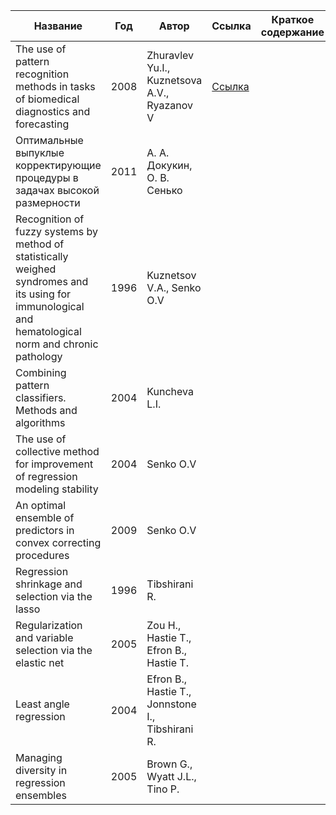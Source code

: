 | Название | Год | Автор | Ссылка | Краткое содержание |
| -------- | --- | ----- | ------ | ------------------ |
| The use of pattern recognition methods in tasks of biomedical diagnostics and forecasting|2008 | Zhuravlev Yu.I., Kuznetsova A.V., Ryazanov V|[Ссылка](https://www.researchgate.net/publication/225379093_The_use_of_pattern_recognition_methods_in_tasks_of_biomedical_diagnostics_and_forecasting)|  |
|Оптимальные выпуклые корректирующие процедуры в задачах высокой размерности|2011|А. А. Докукин, О. В. Сенько|||
|Recognition of fuzzy systems by method of statistically weighed syndromes and its using for immunological and hematological norm and chronic pathology |1996|Kuznetsov V.A., Senko О.V|||
|Combining pattern classifiers. Methods and algorithms|2004|Kuncheva L.I.|||
|The use of collective method for improvement of regression modeling stability|2004|Senko О.V|||
|An optimal ensemble of predictors in convex correcting procedures|2009|Senko O.V|||
|Regression shrinkage and selection via the lasso|1996|Tibshirani R.|||
|Regularization and variable selection via the elastic net|2005|Zou H., Hastie T., Efron B., Hastie T.|||
|Least angle regression|2004|Efron B., Hastie T., Jonnstone I., Tibshirani R.|||
|Managing diversity in regression ensembles|2005|Brown G., Wyatt J.L., Tino P. |||
